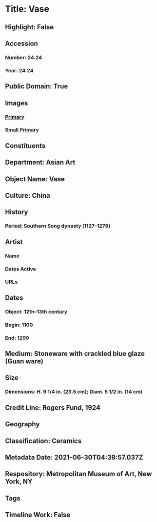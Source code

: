 # Title: Vase
## Highlight: False
## Accession
### Number: 24.24
### Year: 24.24
## Public Domain: True
## Images
### [Primary](https://images.metmuseum.org/CRDImages/as/original/24_24_O2_sf.JPG)
### [Small Primary](https://images.metmuseum.org/CRDImages/as/web-large/24_24_O2_sf.JPG)
## Constituents
## Department: Asian Art
## Object Name: Vase
## Culture: China
## History
### Period: Southern Song dynasty (1127–1279)
## Artist
### Name
### Dates Active
### URLs
## Dates
### Object: 12th–13th century
### Begin: 1100
### End: 1299
## Medium: Stoneware with crackled blue glaze (Guan ware)
## Size
### Dimensions: H. 9 1/4 in. (23.5 cm); Diam. 5 1/2 in. (14 cm)
## Credit Line: Rogers Fund, 1924
## Geography
## Classification: Ceramics
## Metadata Date: 2021-06-30T04:39:57.037Z
## Respository: Metropolitan Museum of Art, New York, NY
## Tags
## Timeline Work: False